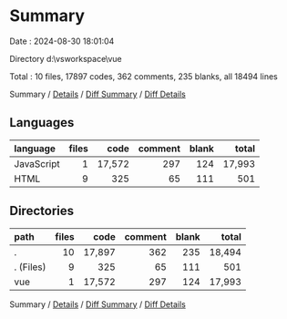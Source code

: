 # Summary

Date : 2024-08-30 18:01:04

Directory d:\\vsworkspace\\vue

Total : 10 files,  17897 codes, 362 comments, 235 blanks, all 18494 lines

Summary / [Details](details.md) / [Diff Summary](diff.md) / [Diff Details](diff-details.md)

## Languages
| language | files | code | comment | blank | total |
| :--- | ---: | ---: | ---: | ---: | ---: |
| JavaScript | 1 | 17,572 | 297 | 124 | 17,993 |
| HTML | 9 | 325 | 65 | 111 | 501 |

## Directories
| path | files | code | comment | blank | total |
| :--- | ---: | ---: | ---: | ---: | ---: |
| . | 10 | 17,897 | 362 | 235 | 18,494 |
| . (Files) | 9 | 325 | 65 | 111 | 501 |
| vue | 1 | 17,572 | 297 | 124 | 17,993 |

Summary / [Details](details.md) / [Diff Summary](diff.md) / [Diff Details](diff-details.md)